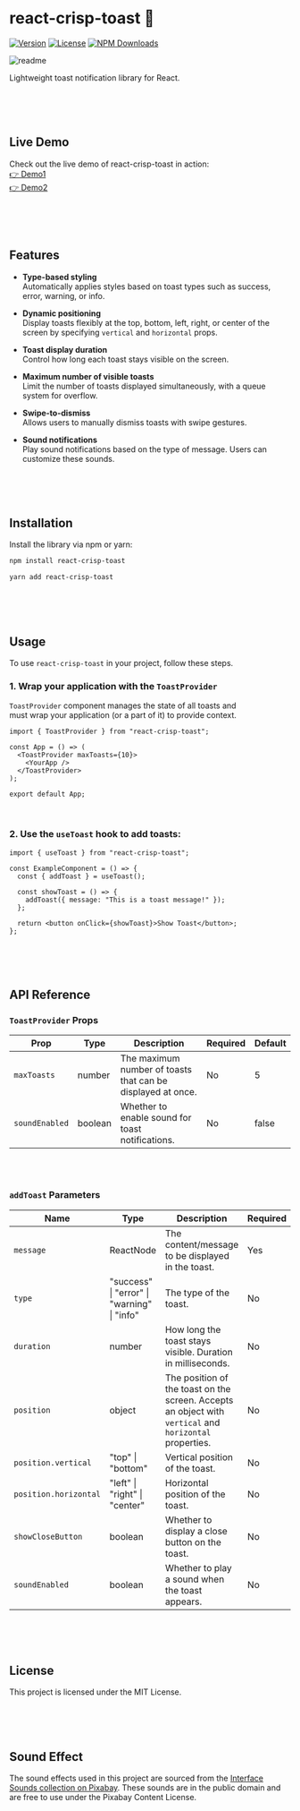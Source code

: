 # **react-crisp-toast 🍞**

[![Version](https://img.shields.io/npm/v/react-crisp-toast)](https://www.npmjs.com/package/react-crisp-toast) 
[![License](https://img.shields.io/npm/l/react-crisp-toast)](https://opensource.org/licenses/MIT)
[![NPM Downloads](https://img.shields.io/npm/dm/react-crisp-toast)](https://www.npmjs.com/package/react-crisp-toast)  


![readme](https://github.com/user-attachments/assets/d5ae8868-b8af-4898-96ca-8ae269ffd33c)

Lightweight toast notification library for React.

<br/>
<br/>
<br/>

## **Live Demo**

Check out the live demo of react-crisp-toast in action: <br/>
<a href="https://react-crisp-toast.vercel.app/">👉 Demo1</a><br/>
<a href="https://react-crisp-toast-kvpk.vercel.app/">👉 Demo2</a>

<br/>
<br/>
<br/>

## **Features**

- **Type-based styling**  
  Automatically applies styles based on toast types such as success, error, warning, or info.

- **Dynamic positioning**  
  Display toasts flexibly at the top, bottom, left, right, or center of the screen by specifying `vertical` and `horizontal` props.

- **Toast display duration**  
  Control how long each toast stays visible on the screen.

- **Maximum number of visible toasts**  
  Limit the number of toasts displayed simultaneously, with a queue system for overflow.

- **Swipe-to-dismiss**  
  Allows users to manually dismiss toasts with swipe gestures.

- **Sound notifications**  
  Play sound notifications based on the type of message. Users can customize these sounds.

<br/>
<br/>
<br/>

## **Installation**

Install the library via npm or yarn:

```bash
npm install react-crisp-toast
```

```bash
yarn add react-crisp-toast
```

<br/>
<br/>
<br/>

## **Usage**

To use `react-crisp-toast` in your project, follow these steps.

### 1. Wrap your application with the `ToastProvider`

`ToastProvider` component manages the state of all toasts and <br/>must wrap your application (or a part of it) to provide context.

```tsx
import { ToastProvider } from "react-crisp-toast";

const App = () => (
  <ToastProvider maxToasts={10}>
    <YourApp />
  </ToastProvider>
);

export default App;
```

<br/>

### 2. Use the `useToast` hook to add toasts:

```tsx
import { useToast } from "react-crisp-toast";

const ExampleComponent = () => {
  const { addToast } = useToast();

  const showToast = () => {
    addToast({ message: "This is a toast message!" });
  };

  return <button onClick={showToast}>Show Toast</button>;
};
```

<br/>
<br/>
<br/>

## **API Reference**

### `ToastProvider` Props

| **Prop**       | **Type** | **Description**                                             | **Required** | **Default** |
| -------------- | -------- | ----------------------------------------------------------- | ------------ | ----------- |
| `maxToasts`    | number   | The maximum number of toasts that can be displayed at once. | No           | 5           |
| `soundEnabled` | boolean  | Whether to enable sound for toast notifications.            | No           | false       |

 <br/>
 <br/>

### `addToast` Parameters

| **Name**              | **Type**                                    | **Description**                                                                                         | **Required** | **Default**                              |
| --------------------- | ------------------------------------------- | ------------------------------------------------------------------------------------------------------- | ------------ | ---------------------------------------- |
| `message`             | ReactNode                                   | The content/message to be displayed in the toast.                                                       | Yes          | -                                        |
| `type`                | "success" \| "error" \| "warning" \| "info" | The type of the toast.                                                                                  | No           | info                                     |
| `duration`            | number                                      | How long the toast stays visible. Duration in milliseconds.                                             | No           | 3000                                     |
| `position`            | object                                      | The position of the toast on the screen. Accepts an object with `vertical` and `horizontal` properties. | No           | { vertical: "top", horizontal: "right" } |
| `position.vertical`   | "top" \| "bottom"                           | Vertical position of the toast.                                                                         | No           | "top"                                    |
| `position.horizontal` | "left" \| "right" \| "center"               | Horizontal position of the toast.                                                                       | No           | "right"                                  |
| `showCloseButton`     | boolean                                     | Whether to display a close button on the toast.                                                         | No           | false                                    |
| `soundEnabled`        | boolean                                     | Whether to play a sound when the toast appears.                                                         | No           | false                                    |

<br/>
<br/>
<br/>

## **License**

This project is licensed under the MIT License.

<br/>
<br/>
<br/>

## **Sound Effect**

The sound effects used in this project are sourced from the [Interface Sounds collection on Pixabay](https://pixabay.com/collections/interface-sounds-23710620/). These sounds are in the public domain and are free to use under the Pixabay Content License.
